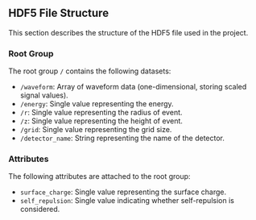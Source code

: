 ## HDF5 File Structure

This section describes the structure of the HDF5 file used in the project.

### Root Group

The root group `/` contains the following datasets:

- `/waveform`: Array of waveform data (one-dimensional, storing scaled signal values).
- `/energy`: Single value representing the energy.
- `/r`: Single value representing the radius of event.
- `/z`: Single value representing the height of event.
- `/grid`: Single value representing the grid size.
- `/detector_name`: String representing the name of the detector.

### Attributes

The following attributes are attached to the root group:

- `surface_charge`: Single value representing the surface charge.
- `self_repulsion`: Single value indicating whether self-repulsion is considered.
